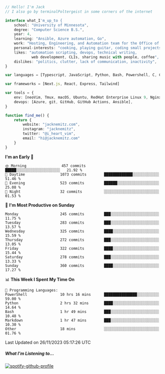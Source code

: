 ```typescript
// Hello! I'm Jack
// I also go by terminalPoltergeist in some corners of the internet

interface what_I'm_up_to {
    school: "University of Minnesota",
    degree: "Computer Science B.S.",
    year: 4,
    learning: "Ansible, Azure automation, Go",
    work: "Hosting, Engineering, and Automation team for the Office of Information Technology at UMN",
    personal-interests: "cooking, playing guitar, coding small projects",
    likes: "automation scripting, devops, technical writing,
            web development, CLIs, sharing music with people, coffee",
    dislikes: "politics, clutter, lack of communication, inactivity",
}

var languages = [Typescript, JavaScript, Python, Bash, Powershell, C, C++, HTML, CSS]

var frameworks = [Next.js, React, Express, Tailwind]

var tools = {
    env: [neoVim, Tmux, macOS, Ubuntu, RedHat Enterprise Linux 9, Nginx, DigitalOcean, Cloudflare],
    devops: [Azure, git, GitHub, GitHub Actions, Ansible],
}

function find_me() {
    return {
        website: "jacknemitz.com",
        instagram: "jacknemitz",
        twitter: "@i_heart_vim",
        email: "hi@jacknemitz.com"
    }
}
```

<!--START_SECTION:waka-->
**I'm an Early 🐤** 

```text
🌞 Morning                457 commits         █████░░░░░░░░░░░░░░░░░░░░   21.92 % 
🌆 Daytime                1073 commits        █████████████░░░░░░░░░░░░   51.46 % 
🌃 Evening                523 commits         ██████░░░░░░░░░░░░░░░░░░░   25.08 % 
🌙 Night                  32 commits          ░░░░░░░░░░░░░░░░░░░░░░░░░   01.53 % 
```
📅 **I'm Most Productive on Sunday** 

```text
Monday                   245 commits         ███░░░░░░░░░░░░░░░░░░░░░░   11.75 % 
Tuesday                  283 commits         ███░░░░░░░░░░░░░░░░░░░░░░   13.57 % 
Wednesday                325 commits         ████░░░░░░░░░░░░░░░░░░░░░   15.59 % 
Thursday                 272 commits         ███░░░░░░░░░░░░░░░░░░░░░░   13.05 % 
Friday                   322 commits         ████░░░░░░░░░░░░░░░░░░░░░   15.44 % 
Saturday                 278 commits         ███░░░░░░░░░░░░░░░░░░░░░░   13.33 % 
Sunday                   360 commits         ████░░░░░░░░░░░░░░░░░░░░░   17.27 % 
```


📊 **This Week I Spent My Time On** 

```text
💬 Programming Languages: 
PowerShell               10 hrs 16 mins      ███████████████░░░░░░░░░░   59.00 % 
Python                   2 hrs 32 mins       ████░░░░░░░░░░░░░░░░░░░░░   14.64 % 
Bash                     1 hr 49 mins        ███░░░░░░░░░░░░░░░░░░░░░░   10.48 % 
Markdown                 1 hr 47 mins        ███░░░░░░░░░░░░░░░░░░░░░░   10.30 % 
Other                    18 mins             ░░░░░░░░░░░░░░░░░░░░░░░░░   01.76 % 
```


 Last Updated on 26/11/2023 05:17:26 UTC
<!--END_SECTION:waka-->

##### What I'm Listening to...

[![spotify-github-profile](https://spotify-github-profile.vercel.app/api/view?uid=jack.nemitz&cover_image=true&show_offline=true&bar_color=53b14f&bar_color_cover=false&background_color=121212FF)](https://spotify-github-profile.vercel.app/api/view?uid=jack.nemitz&redirect=true)


